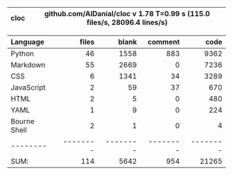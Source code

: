 cloc|github.com/AlDanial/cloc v 1.78  T=0.99 s (115.0 files/s, 28096.4 lines/s)
--- | ---

Language|files|blank|comment|code
:-------|-------:|-------:|-------:|-------:
Python|46|1558|883|9362
Markdown|55|2669|0|7236
CSS|6|1341|34|3289
JavaScript|2|59|37|670
HTML|2|5|0|480
YAML|1|9|0|224
Bourne Shell|2|1|0|4
--------|--------|--------|--------|--------
SUM:|114|5642|954|21265
